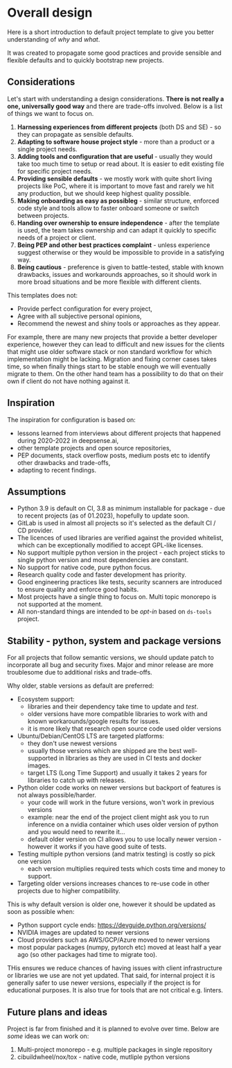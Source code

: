 # **Overall design**

Here is a short introduction to default project template to give you better understanding of _why_ and _what_.

It was created to propagate some good practices and provide sensible and flexible defaults and to quickly bootstrap new projects.

## Considerations
Let's start with understanding a design considerations. **There is not really a one, universally good way** and there are trade-offs involved. Below is a list of things we want to focus on.

1. **Harnessing experiences from different projects** (both DS and SE) - so they can propagate as sensible defaults.
1. **Adapting to software house project style** - more than a product or a single project needs.
1. **Adding tools and configuration that are useful** - usually they would take too much time to setup or read about. It is easier to edit existing file for specific project needs.
1. **Providing sensible defaults** - we mostly work with quite short living projects like PoC, where it is important to move fast and rarely we hit any production, but we should keep highest quality possible.
1. **Making onboarding as easy as possibleg** - similar structure, enforced code style and tools allow to faster onboard someone or switch between projects.
1. **Handing over ownership to ensure independence** - after the template is used, the team takes ownership and can adapt it quickly to specific needs of a project or client.
1. **Being PEP and other best practices complaint** - unless experience suggest otherwise or they would be impossible to provide in a satisfying way.
1. **Being cautious** - preference is given to battle-tested, stable with known drawbacks, issues and workarounds approaches, so it should work in more broad situations and be more flexible with different clients.

This templates does not:
- Provide perfect configuration for every project,
- Agree with all subjective personal opinions,
- Recommend the newest and shiny tools or approaches as they appear.

For example, there are many new projects that provide a better developer experience, however they can lead to difficult and new issues for the clients that might use older software stack or non standard workflow for which implementation might be lacking. Migration and fixing corner cases takes time, so when finally things start to be stable enough we will eventually migrate to them.
On the other hand team has a possibility to do that on their own if client do not have nothing against it.

## Inspiration

The inspiration for configuration is based on:

- lessons learned from interviews about different projects that happened during 2020-2022 in deepsense.ai,
- other template projects and open source repositories,
- PEP documents, stack overflow posts, medium posts etc to identify other drawbacks and trade-offs,
- adapting to recent findings.

## Assumptions

- Python 3.9 is default on CI, 3.8 as minimum installable for package - due to recent projects (as of 01.2023), hopefully to update soon.
- GitLab is used in almost all projects so it's selected as the default CI / CD provider.
- The licences of used libraries are verified against the provided whitelist, which can be exceptionally modified to accept GPL-like licenses.
- No support multiple python version in the project - each project sticks to single python version and most dependencies are constant.
- No support for native code, pure python focus.
- Research quality code and faster development has priority.
- Good engineering practices like tests, security scanners are introduced to ensure quality and enforce good habits.
- Most projects have a single thing to focus on. Multi topic monorepo is not supported at the moment.
- All non-standard things are intended to be _opt-in_ based on `ds-tools` project.

## Stability - python, system and package versions

For all projects that follow semantic versions, we should update patch to incorporate all bug and security fixes.
Major and minor release are more troublesome due to additional risks and trade-offs.

Why older, stable versions as default are preferred:
- Ecosystem support:
  - libraries and their dependency take time to update and _test_. 
  - older versions have more compatible libraries to work with and known workarounds/google results for issues.
  - it is more likely that research open source code used older versions
- Ubuntu/Debian/CentOS LTS are targeted platforms:
  - they don't use newest versions
  - usually those versions which are shipped are the best well-supported in libraries as they are used in CI tests and docker images.
  - target LTS (Long Time Support) and usually it takes 2 years for libraries to catch up with releases.
- Python older code works on newer versions but backport of features is not always possible/harder.
  - your code will work in the future versions, won't work in previous versions
  - example: near the end of the project client might ask you to run inference on a nvidia container which uses older version of python and you would need to rewrite it...
  - default older version on CI allows you to use locally newer version - however it works if you have good suite of tests.
- Testing multiple python versions (and matrix testing) is costly so pick one version
  - each version multiplies required tests which costs time and money to support.
- Targeting older versions increases chances to re-use code in other projects due to higher compatibility.

This is why default version is older one, however it should be updated as soon as possible when:
- Python support cycle ends: https://devguide.python.org/versions/
- NVIDIA images are updated to newer versions
- Cloud providers such as AWS/GCP/Azure moved to newer versions
- most popular packages (numpy, pytorch etc) moved at least half a year ago (so other packages had time to migrate too).

THis ensures we reduce chances of having issues with client infrastructure or libraries we use are not yet updated.
That said, for internal project it is generally safer to use newer versions, especially if the project is for educational purposes.
It is also true for tools that are not critical e.g. linters.


## Future plans and ideas

Project is far from finished and it is planned to evolve over time. Below are _some_ ideas we can work on:

1. Multi-project monorepo - e.g. multiple packages in single repository
1. cibuildwheel/nox/tox - native code, mutliple python versions
